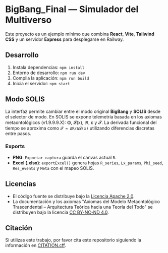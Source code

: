 # BigBang_Final — Simulador del Multiverso

Este proyecto es un ejemplo mínimo que combina **React**, **Vite**, **Tailwind CSS** y un servidor **Express** para desplegarse en Railway.

## Desarrollo
1. Instala dependencias: `npm install`
2. Entorno de desarrollo: `npm run dev`
3. Compila la aplicación: `npm run build`
4. Inicia el servidor: `npm start`

## Modo SOLIS
La interfaz permite cambiar entre el modo original **BigBang** y **SOLIS** desde el selector de modo.
En SOLIS se expone telemetría basada en los axiomas metaontológicos (v1.9.9.9.X): Φ, 𝓛(x), ℜ, ε y 𝓣.
La derivada funcional del tiempo se aproxima como `𝓣 ≈ ΔR/Δ𝓛(x)` utilizando diferencias discretas entre pasos.

### Exports
- **PNG**: `Exportar captura` guarda el canvas actual `R`.
- **Excel (.xlsx)**: `exportExcel()` genera hojas `R_series`, `Lx_params`, `Phi_seed`, `Res_events` y `Meta` con el mapeo SOLIS.

## Licencias
- El código fuente se distribuye bajo la [Licencia Apache 2.0](LICENSE).
- La documentación y los axiomas "Axiomas del Modelo Metaontológico Trascendental – Arquitectura Teórica hacia una Teoría del Todo" se distribuyen bajo la licencia [CC BY-NC-ND 4.0](docs/LICENSE-docs-CC-BY-NC-ND-4.0.md).

## Citación
Si utilizas este trabajo, por favor cita este repositorio siguiendo la información en [CITATION.cff](CITATION.cff).
